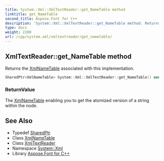 ```yaml
---
title: System::Xml::XmlTextReader::get_NameTable method
linktitle: get_NameTable
second_title: Aspose.Font for C++
description: 'System::Xml::XmlTextReader::get_NameTable method. Returns the XmlNameTable associated with this implementation in C++.'
type: docs
weight: 2200
url: /cpp/system.xml/xmltextreader/get_nametable/
---
```

## XmlTextReader::get_NameTable method


Returns the [XmlNameTable](../../xmlnametable/) associated with this implementation.

```cpp
SharedPtr<XmlNameTable> System::Xml::XmlTextReader::get_NameTable() override
```


### ReturnValue

The [XmlNameTable](../../xmlnametable/) enabling you to get the atomized version of a string within the node.

## See Also

* Typedef [SharedPtr](../../../system/sharedptr/)
* Class [XmlNameTable](../../xmlnametable/)
* Class [XmlTextReader](../)
* Namespace [System::Xml](../../)
* Library [Aspose.Font for C++](../../../)
